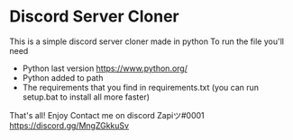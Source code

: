 # Discord Server Cloner
This is a simple discord server cloner made in python
To run the file you'll need
* Python last version https://www.python.org/
* Python added to path
* The requirements that you find in requirements.txt (you can run setup.bat to install all more faster)

That's all!
Enjoy
Contact me on discord Zapiツ#0001 https://discord.gg/MngZGkkuSv
